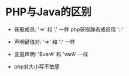 # PHP与Java的区别

- 获取成员:     '->' 和 '.'  一样  php获取静态成员用 '::'

- 声明键值对:   '=>' 和 ':'  一样

- 变量声明:     '$varA' 和 'varA' 一样

- php对大小写不敏感

